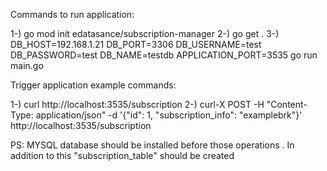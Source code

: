 Commands to run application:

1-) go mod init edatasance/subscription-manager 
2-) go get .
3-) DB_HOST=192.168.1.21 DB_PORT=3306 DB_USERNAME=test DB_PASSWORD=test DB_NAME=testdb APPLICATION_PORT=3535 go run main.go

Trigger application example commands:

1-) curl http://localhost:3535/subscription 
2-) curl-X POST -H "Content-Type: application/json" -d '{"id": 1, "subscription_info": "examplebrk"}' http://localhost:3535/subscription

PS: MYSQL database should be installed before those operations . In addition to this "subscription_table" should be created
